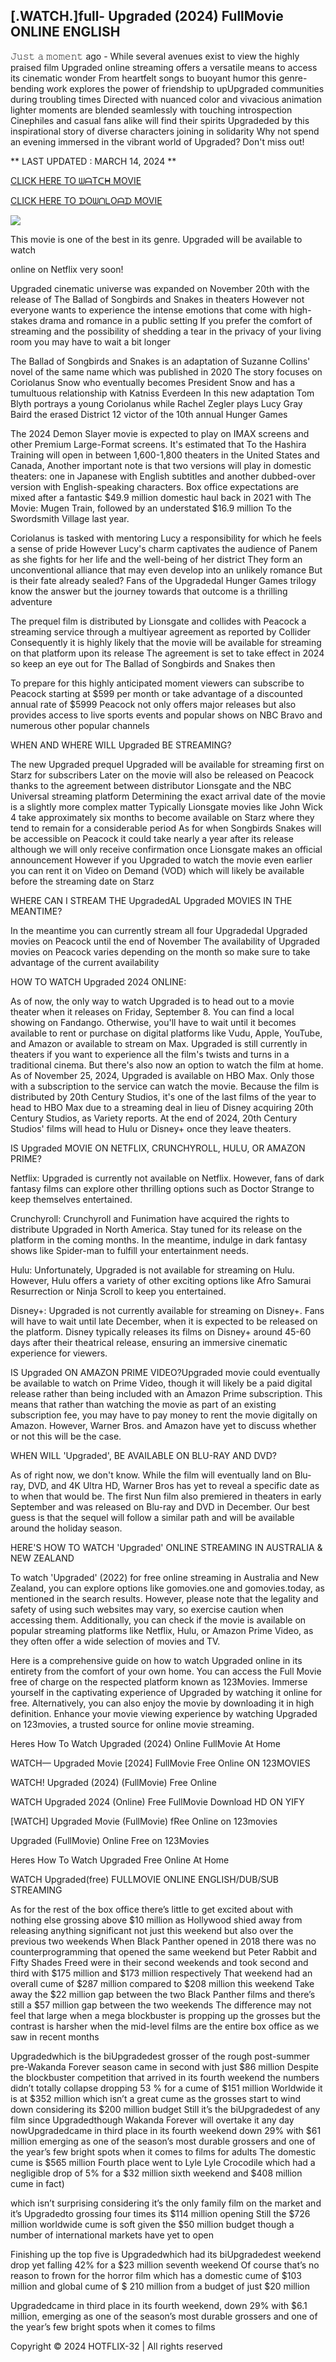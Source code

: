## [.WATCH.]full- Upgraded (2024) FullMovie ONLINE ENGLISH

𝙹𝚞𝚜𝚝 𝚊 𝚖𝚘𝚖𝚎𝚗𝚝 ago - While several avenues exist to view the highly praised film Upgraded online streaming offers a versatile means to access its cinematic wonder From heartfelt songs to buoyant humor this genre-bending work explores the power of friendship to upUpgraded communities during troubling times Directed with nuanced color and vivacious animation lighter moments are blended seamlessly with touching introspection Cinephiles and casual fans alike will find their spirits Upgradeded by this inspirational story of diverse characters joining in solidarity Why not spend an evening immersed in the vibrant world of Upgraded? Don't miss out!

** LAST UPDATED : MARCH 14, 2024 **

[CLICK HERE TO ᗯᗩTᑕᕼ MOVIE](https://123movies.services/en/movie/1014590/upgraded)

[CLICK HERE TO ᗪOᗯᑎᒪOᗩᗪ MOVIE](https://123movies.services/en/movie/1014590/upgraded)

<a href="https://123movies.services/en/movie/1014590/upgraded" rel="nofollow" ><img src="https://camo.githubusercontent.com/abb2148613ed2c31b6fd5c164e6a142c9074d86e9468c674b26300adbf87c7f7/68747470733a2f2f7374617469632e7769787374617469632e636f6d2f6d656469612f3835356132355f30343362356162656234616534643335616330303331393865376665353665647e6d76322e676966" style="max-width: 100%;"></a>

This movie is one of the best in its genre. Upgraded will be available to watch

online on Netflix very soon!

Upgraded cinematic universe was expanded on November 20th with the release of The Ballad of Songbirds and Snakes in theaters However not everyone wants to experience the intense emotions that come with high-stakes drama and romance in a public setting If you prefer the comfort of streaming and the possibility of shedding a tear in the privacy of your living room you may have to wait a bit longer

The Ballad of Songbirds and Snakes is an adaptation of Suzanne Collins' novel of the same name which was published in 2020 The story focuses on Coriolanus Snow who eventually becomes President Snow and has a tumultuous relationship with Katniss Everdeen In this new adaptation Tom Blyth portrays a young Coriolanus while Rachel Zegler plays Lucy Gray Baird the erased District 12 victor of the 10th annual Hunger Games

The 2024 Demon Slayer movie is expected to play on IMAX screens and other Premium Large-Format screens. It's estimated that To the Hashira Training will open in between 1,600-1,800 theaters in the United States and Canada, Another important note is that two versions will play in domestic theaters: one in Japanese with English subtitles and another dubbed-over version with English-speaking characters. Box office expectations are mixed after a fantastic $49.9 million domestic haul back in 2021 with The Movie: Mugen Train, followed by an understated $16.9 million To the Swordsmith Village last year.

Coriolanus is tasked with mentoring Lucy a responsibility for which he feels a sense of pride However Lucy's charm captivates the audience of Panem as she fights for her life and the well-being of her district They form an unconventional alliance that may even develop into an unlikely romance But is their fate already sealed? Fans of the Upgradedal Hunger Games trilogy know the answer but the journey towards that outcome is a thrilling adventure

The prequel film is distributed by Lionsgate and collides with Peacock a streaming service through a multiyear agreement as reported by Collider Consequently it is highly likely that the movie will be available for streaming on that platform upon its release The agreement is set to take effect in 2024 so keep an eye out for The Ballad of Songbirds and Snakes then

To prepare for this highly anticipated moment viewers can subscribe to Peacock starting at $599 per month or take advantage of a discounted annual rate of $5999 Peacock not only offers major releases but also provides access to live sports events and popular shows on NBC Bravo and numerous other popular channels

WHEN AND WHERE WILL Upgraded BE STREAMING?

The new Upgraded prequel Upgraded will be available for streaming first on Starz for subscribers Later on the movie will also be released on Peacock thanks to the agreement between distributor Lionsgate and the NBC Universal streaming platform Determining the exact arrival date of the movie is a slightly more complex matter Typically Lionsgate movies like John Wick 4 take approximately six months to become available on Starz where they tend to remain for a considerable period As for when Songbirds Snakes will be accessible on Peacock it could take nearly a year after its release although we will only receive confirmation once Lionsgate makes an official announcement However if you Upgraded to watch the movie even earlier you can rent it on Video on Demand (VOD) which will likely be available before the streaming date on Starz

WHERE CAN I STREAM THE UpgradedAL Upgraded MOVIES IN THE MEANTIME?

In the meantime you can currently stream all four Upgradedal Upgraded movies on Peacock until the end of November The availability of Upgraded movies on Peacock varies depending on the month so make sure to take advantage of the current availability

HOW TO WATCH Upgraded 2024 ONLINE:

As of now, the only way to watch Upgraded is to head out to a movie theater when it releases on Friday, September 8. You can find a local showing on Fandango. Otherwise, you'll have to wait until it becomes available to rent or purchase on digital platforms like Vudu, Apple, YouTube, and Amazon or available to stream on Max. Upgraded is still currently in theaters if you want to experience all the film's twists and turns in a traditional cinema. But there's also now an option to watch the film at home. As of November 25, 2024, Upgraded is available on HBO Max. Only those with a subscription to the service can watch the movie. Because the film is distributed by 20th Century Studios, it's one of the last films of the year to head to HBO Max due to a streaming deal in lieu of Disney acquiring 20th Century Studios, as Variety reports. At the end of 2024, 20th Century Studios' films will head to Hulu or Disney+ once they leave theaters.

IS Upgraded MOVIE ON NETFLIX, CRUNCHYROLL, HULU, OR AMAZON PRIME?

Netflix: Upgraded is currently not available on Netflix. However, fans of dark fantasy films can explore other thrilling options such as Doctor Strange to keep themselves entertained.

Crunchyroll: Crunchyroll and Funimation have acquired the rights to distribute Upgraded in North America. Stay tuned for its release on the platform in the coming months. In the meantime, indulge in dark fantasy shows like Spider-man to fulfill your entertainment needs.

Hulu: Unfortunately, Upgraded is not available for streaming on Hulu. However, Hulu offers a variety of other exciting options like Afro Samurai Resurrection or Ninja Scroll to keep you entertained.

Disney+: Upgraded is not currently available for streaming on Disney+. Fans will have to wait until late December, when it is expected to be released on the platform. Disney typically releases its films on Disney+ around 45-60 days after their theatrical release, ensuring an immersive cinematic experience for viewers.

IS Upgraded ON AMAZON PRIME VIDEO?Upgraded movie could eventually be available to watch on Prime Video, though it will likely be a paid digital release rather than being included with an Amazon Prime subscription. This means that rather than watching the movie as part of an existing subscription fee, you may have to pay money to rent the movie digitally on Amazon. However, Warner Bros. and Amazon have yet to discuss whether or not this will be the case.

WHEN WILL 'Upgraded', BE AVAILABLE ON BLU-RAY AND DVD?

As of right now, we don't know. While the film will eventually land on Blu-ray, DVD, and 4K Ultra HD, Warner Bros has yet to reveal a specific date as to when that would be. The first Nun film also premiered in theaters in early September and was released on Blu-ray and DVD in December. Our best guess is that the sequel will follow a similar path and will be available around the holiday season.

HERE'S HOW TO WATCH 'Upgraded' ONLINE STREAMING IN AUSTRALIA & NEW ZEALAND

To watch 'Upgraded' (2022) for free online streaming in Australia and New Zealand, you can explore options like gomovies.one and gomovies.today, as mentioned in the search results. However, please note that the legality and safety of using such websites may vary, so exercise caution when accessing them. Additionally, you can check if the movie is available on popular streaming platforms like Netflix, Hulu, or Amazon Prime Video, as they often offer a wide selection of movies and TV.

Here is a comprehensive guide on how to watch Upgraded online in its entirety from the comfort of your own home. You can access the Full Movie free of charge on the respected platform known as 123Movies. Immerse yourself in the captivating experience of Upgraded by watching it online for free. Alternatively, you can also enjoy the movie by downloading it in high definition. Enhance your movie viewing experience by watching Upgraded on 123movies, a trusted source for online movie streaming.

Heres How To Watch Upgraded (2024) Online FullMovie At Home

WATCH— Upgraded Movie [2024] FullMovie Free Online ON 123MOVIES

WATCH! Upgraded (2024) (FullMovie) Free Online

WATCH Upgraded 2024 (Online) Free FullMovie Download HD ON YIFY

[WATCH] Upgraded Movie (FullMovie) fRee Online on 123movies

Upgraded (FullMovie) Online Free on 123Movies

Heres How To Watch Upgraded Free Online At Home

WATCH Upgraded(free) FULLMOVIE ONLINE ENGLISH/DUB/SUB STREAMING

As for the rest of the box office there’s little to get excited about with nothing else grossing above $10 million as Hollywood shied away from releasing anything significant not just this weekend but also over the previous two weekends When Black Panther opened in 2018 there was no counterprogramming that opened the same weekend but Peter Rabbit and Fifty Shades Freed were in their second weekends and took second and third with $175 million and $173 million respectively That weekend had an overall cume of $287 million compared to $208 million this weekend Take away the $22 million gap between the two Black Panther films and there’s still a $57 million gap between the two weekends The difference may not feel that large when a mega blockbuster is propping up the grosses but the contrast is harsher when the mid-level films are the entire box office as we saw in recent months

Upgradedwhich is the biUpgradedest grosser of the rough post-summer pre-Wakanda Forever season came in second with just $86 million Despite the blockbuster competition that arrived in its fourth weekend the numbers didn’t totally collapse dropping 53 % for a cume of $151 million Worldwide it is at $352 million which isn’t a great cume as the grosses start to wind down considering its $200 million budget Still it’s the biUpgradedest of any film since Upgradedthough Wakanda Forever will overtake it any day nowUpgradedcame in third place in its fourth weekend down 29% with $61 million emerging as one of the season’s most durable grossers and one of the year’s few bright spots when it comes to films for adults The domestic cume is $565 million Fourth place went to Lyle Lyle Crocodile which had a negligible drop of 5% for a $32 million sixth weekend and $408 million cume in fact)

which isn’t surprising considering it’s the only family film on the market and it’s Upgradedto grossing four times its $114 million opening Still the $726 million worldwide cume is soft given the $50 million budget though a number of international markets have yet to open

Finishing up the top five is Upgradedwhich had its biUpgradedest weekend drop yet falling 42% for a $23 million seventh weekend Of course that’s no reason to frown for the horror film which has a domestic cume of $103 million and global cume of $ 210 million from a budget of just $20 million

Upgradedcame in third place in its fourth weekend, down 29% with $6.1 million, emerging as one of the season’s most durable grossers and one of the year’s few bright spots when it comes to films

Copyright © 2024 HOTFLIX-32 | All rights reserved
